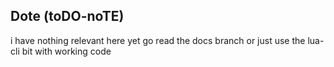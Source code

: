## Dote (toDO-noTE)

i have nothing relevant here yet
go read the docs branch or just use the lua-cli bit with working code

